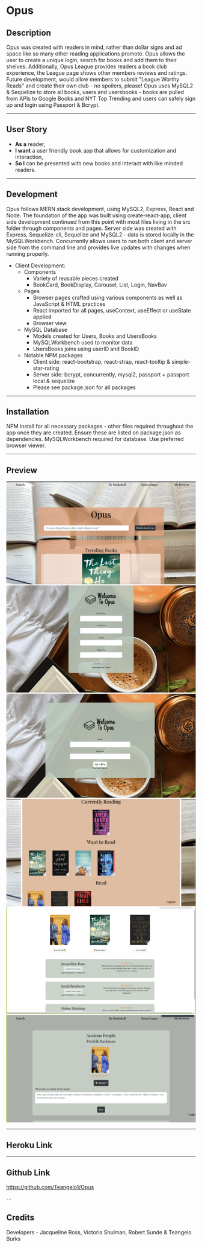 #  Opus 

## Description 

Opus was created with readers in mind, rather than dollar signs and ad space like so many other reading applications promote. Opus allows the user to create a unique login, search for books and add them to their shelves. Additionally, Opus League provides readers a book club experience, the League page shows other members reviews and ratings. Future development, would allow members to submit "League Worthy Reads" and create their own club - no spoilers, please! Opus uses MySQL2 & Sequelize to store all books, users and usersbooks - books are pulled from APIs to Google Books and NYT Top Trending and users can safely sign up and login using Passport & Bcrypt.

---

## User Story

* **As a** reader, 
* **I want** a user friendly book app that allows for customization and interaction,
* **So I** can be presented with new books and interact with like minded readers.

---

## Development 

Opus follows MERN stack development, using MySQL2, Express, React and Node. The foundation of the app was built using create-react-app, client side development continued from this point with most files living in the src folder through components and pages. Server side was created with Express, Sequelize-cli, Sequelize and MySQL2 - data is stored locally in the MySQLWorkbench. Concurrently allows users to run both client and server side from the command line and provides live updates with changes when running properly.

 - Client Development:
     -  Components
        - Variety of reusable pieces created 
        - BookCard, BookDisplay, Carousel, List, Login, NavBav
     - Pages
        - Browser pages crafted using various components as well as JavaScript & HTML practices
        - React imported for all pages, useContext, useEffect or useState applied 
        - Browser view  
    -  MySQL Database  
         - Models created for Users, Books and UsersBooks
         - MySQLWorkbench used to monitor data
         - UsersBooks joins using userID and BookID
    - Notable NPM packages
        - Client side: react-bootstrap, react-strap, react-tooltip & simple-star-rating
        - Server side: bcrypt, concurrently, mysql2, passport + passport local & sequelize 
        - Please see package.json for all packages
 

---

## Installation 

NPM install for all necessary packages - other files required throughout the app once they are created. Ensure these are listed on package.json as dependencies. MySQLWorkbench required for database. Use preferred browser viewer.

--- 

## Preview 

![Opus](./client/images/opushome.png)
![Opus](./client/images/opussignup.png)
![Opus](./client/images/opussignin.png)
![Opus](./client/images/opusshelf.png)
![Opus](./client/images/opusleaguereview.png)
![Opus](./client/images/opusreview.png)


---

## Heroku Link 



---

## Github Link

https://github.com/Teangelo1/Opus

--

## Credits

Developers - Jacqueline Ross, Victoria Shulman, Robert Sunde & Teangelo Burks

